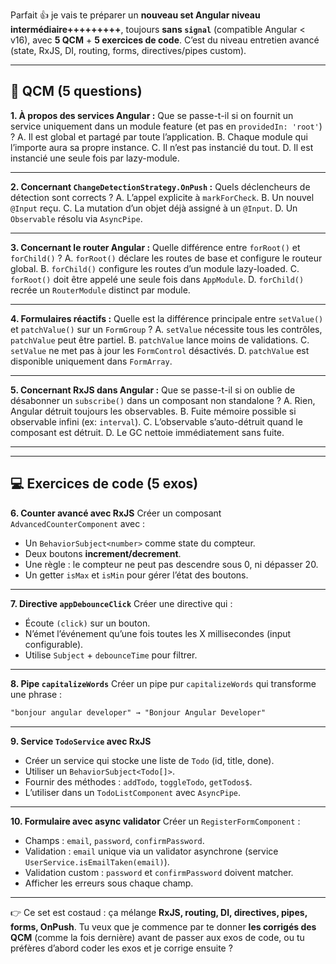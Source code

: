 Parfait 👍 je vais te préparer un **nouveau set Angular niveau intermédiaire+++++++++**, toujours **sans `signal`** (compatible Angular < v16), avec **5 QCM** + **5 exercices de code**.
C’est du niveau entretien avancé (state, RxJS, DI, routing, forms, directives/pipes custom).

---

## 📝 QCM (5 questions)

**1. À propos des services Angular :**
Que se passe-t-il si on fournit un service uniquement dans un module feature (et pas en `providedIn: 'root'`) ?
A. Il est global et partagé par toute l’application.
B. Chaque module qui l’importe aura sa propre instance.
C. Il n’est pas instancié du tout.
D. Il est instancié une seule fois par lazy-module.

---

**2. Concernant `ChangeDetectionStrategy.OnPush` :**
Quels déclencheurs de détection sont corrects ?
A. L’appel explicite à `markForCheck`.
B. Un nouvel `@Input` reçu.
C. La mutation d’un objet déjà assigné à un `@Input`.
D. Un `Observable` résolu via `AsyncPipe`.

---

**3. Concernant le router Angular :**
Quelle différence entre `forRoot()` et `forChild()` ?
A. `forRoot()` déclare les routes de base et configure le routeur global.
B. `forChild()` configure les routes d’un module lazy-loaded.
C. `forRoot()` doit être appelé une seule fois dans `AppModule`.
D. `forChild()` recrée un `RouterModule` distinct par module.

---

**4. Formulaires réactifs :**
Quelle est la différence principale entre `setValue()` et `patchValue()` sur un `FormGroup` ?
A. `setValue` nécessite tous les contrôles, `patchValue` peut être partiel.
B. `patchValue` lance moins de validations.
C. `setValue` ne met pas à jour les `FormControl` désactivés.
D. `patchValue` est disponible uniquement dans `FormArray`.

---

**5. Concernant RxJS dans Angular :**
Que se passe-t-il si on oublie de désabonner un `subscribe()` dans un composant non standalone ?
A. Rien, Angular détruit toujours les observables.
B. Fuite mémoire possible si observable infini (ex: `interval`).
C. L’observable s’auto-détruit quand le composant est détruit.
D. Le GC nettoie immédiatement sans fuite.

---

---

## 💻 Exercices de code (5 exos)

**6. Counter avancé avec RxJS**
Créer un composant `AdvancedCounterComponent` avec :

* Un `BehaviorSubject<number>` comme state du compteur.
* Deux boutons **increment/decrement**.
* Une règle : le compteur ne peut pas descendre sous 0, ni dépasser 20.
* Un getter `isMax` et `isMin` pour gérer l’état des boutons.

---

**7. Directive `appDebounceClick`**
Créer une directive qui :

* Écoute `(click)` sur un bouton.
* N’émet l’événement qu’une fois toutes les X millisecondes (input configurable).
* Utilise `Subject` + `debounceTime` pour filtrer.

---

**8. Pipe `capitalizeWords`**
Créer un pipe pur `capitalizeWords` qui transforme une phrase :

```txt
"bonjour angular developer" → "Bonjour Angular Developer"
```

---

**9. Service `TodoService` avec RxJS**

* Créer un service qui stocke une liste de `Todo` (id, title, done).
* Utiliser un `BehaviorSubject<Todo[]>`.
* Fournir des méthodes : `addTodo`, `toggleTodo`, `getTodos$`.
* L’utiliser dans un `TodoListComponent` avec `AsyncPipe`.

---

**10. Formulaire avec async validator**
Créer un `RegisterFormComponent` :

* Champs : `email`, `password`, `confirmPassword`.
* Validation : `email` unique via un validator asynchrone (service `UserService.isEmailTaken(email)`).
* Validation custom : `password` et `confirmPassword` doivent matcher.
* Afficher les erreurs sous chaque champ.

---

👉 Ce set est costaud : ça mélange **RxJS, routing, DI, directives, pipes, forms, OnPush**.
Tu veux que je commence par te donner **les corrigés des QCM** (comme la fois dernière) avant de passer aux exos de code, ou tu préfères d’abord coder les exos et je corrige ensuite ?

